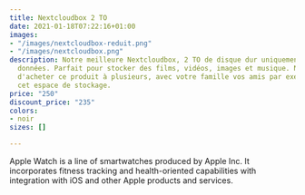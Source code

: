 ```yaml
---
title: Nextcloudbox 2 TO
date: 2021-01-18T07:22:16+01:00
images:
- "/images/nextcloudbox-reduit.png"
- "/images/nextcloudbox.png"
description: Notre meilleure Nextcloudbox, 2 TO de disque dur uniquement pour vos
  données. Parfait pour stocker des films, vidéos, images et musique. Nous vous conseillons
  d'acheter ce produit à plusieurs, avec votre famille vos amis par exemple pour partager
  cet espace de stockage.
price: "250"
discount_price: "235"
colors:
- noir
sizes: []

---
```

Apple Watch is a line of smartwatches produced by Apple Inc. It incorporates fitness tracking and health-oriented capabilities with integration with iOS and other Apple products and services.